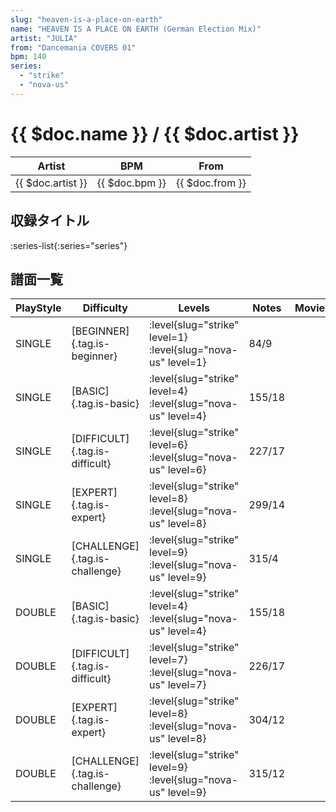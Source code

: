 ```yaml
---
slug: "heaven-is-a-place-on-earth"
name: "HEAVEN IS A PLACE ON EARTH (German Election Mix)"
artist: "JULIA"
from: "Dancemania COVERS 01"
bpm: 140
series:
  - "strike"
  - "nova-us"
---
```


# {{ $doc.name }} / {{ $doc.artist }}

|Artist|BPM|From|
|------|---|----|
|{{ $doc.artist }}|{{ $doc.bpm }}|{{ $doc.from }}|

## 収録タイトル

:series-list{:series="series"}

## 譜面一覧

|PlayStyle|Difficulty|Levels|Notes|Movie|
|---------|----------|------|-----|-----|
|SINGLE|[BEGINNER]{.tag.is-beginner}|:level{slug="strike" level=1} :level{slug="nova-us" level=1}|84/9||
|SINGLE|[BASIC]{.tag.is-basic}|:level{slug="strike" level=4} :level{slug="nova-us" level=4}|155/18||
|SINGLE|[DIFFICULT]{.tag.is-difficult}|:level{slug="strike" level=6} :level{slug="nova-us" level=6}|227/17||
|SINGLE|[EXPERT]{.tag.is-expert}|:level{slug="strike" level=8} :level{slug="nova-us" level=8}|299/14||
|SINGLE|[CHALLENGE]{.tag.is-challenge}|:level{slug="strike" level=9} :level{slug="nova-us" level=9}|315/4||
|DOUBLE|[BASIC]{.tag.is-basic}|:level{slug="strike" level=4} :level{slug="nova-us" level=4}|155/18||
|DOUBLE|[DIFFICULT]{.tag.is-difficult}|:level{slug="strike" level=7} :level{slug="nova-us" level=7}|226/17||
|DOUBLE|[EXPERT]{.tag.is-expert}|:level{slug="strike" level=8} :level{slug="nova-us" level=8}|304/12||
|DOUBLE|[CHALLENGE]{.tag.is-challenge}|:level{slug="strike" level=9} :level{slug="nova-us" level=9}|315/12||
